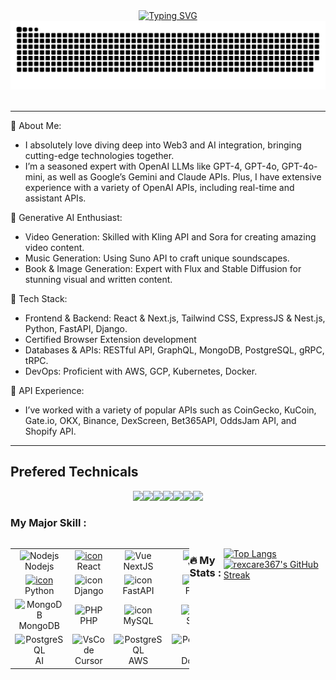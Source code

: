 <div align="center">
<a href="https://git.io/typing-svg"><img src="https://readme-typing-svg.demolab.com?font=Comic+Sans+MS&size=30&pause=1000&center=true&width=520&lines=I+am+a+AI+Full+Stack+Developer;Over+6+years+of+Experience" alt="Typing SVG" /></a>
</div>
<picture>
  <source media="(prefers-color-scheme: dark)" srcset="https://raw.githubusercontent.com/platane/platane/output/github-contribution-grid-snake-dark.svg">
  <source media="(prefers-color-scheme: light)" srcset="https://raw.githubusercontent.com/platane/platane/output/github-contribution-grid-snake.svg">
  <img alt="github contribution grid snake animation" src="https://raw.githubusercontent.com/platane/platane/output/github-contribution-grid-snake.svg">
</picture>
<div align="center">
  <img src="https://komarev.com/ghpvc/?username=rexcare367&style=flat-square&color=blue" alt=""/>
</div>

---

👀 About Me:

- I absolutely love diving deep into Web3 and AI integration, bringing cutting-edge technologies together.
- I’m a seasoned expert with OpenAI LLMs like GPT-4, GPT-4o, GPT-4o-mini, as well as Google’s Gemini and Claude APIs. Plus, I have extensive experience with a variety of OpenAI APIs, including real-time and assistant APIs.

🍄 Generative AI Enthusiast:

- Video Generation: Skilled with Kling API and Sora for creating amazing video content.
- Music Generation: Using Suno API to craft unique soundscapes.
- Book & Image Generation: Expert with Flux and Stable Diffusion for stunning visual and written content.

🌱 Tech Stack:

- Frontend & Backend: React & Next.js, Tailwind CSS, ExpressJS & Nest.js, Python, FastAPI, Django.
- Certified Browser Extension development
- Databases & APIs: RESTful API, GraphQL, MongoDB, PostgreSQL, gRPC, tRPC.
- DevOps: Proficient with AWS, GCP, Kubernetes, Docker.

🌟 API Experience:

- I’ve worked with a variety of popular APIs such as CoinGecko, KuCoin, Gate.io, OKX, Binance, DexScreen, Bet365API, OddsJam API, and Shopify API.

---

## Prefered Technicals

<p align="center">
  <img src="https://media3.giphy.com/media/ln7z2eWriiQAllfVcn/200w.webp" width="100"><img src="https://i.giphy.com/media/LMt9638dO8dftAjtco/200.webp" width="100"><img src="https://i.giphy.com/media/eNAsjO55tPbgaor7ma/200w.webp" width="100"><img src="https://i.giphy.com/media/VgGthkhUvGgOit7Y9i/200.webp" width="100"><img src="https://media3.giphy.com/media/kdFc8fubgS31b8DsVu/giphy.webp" width="100"><img src="https://i.giphy.com/media/KzJkzjggfGN5Py6nkT/200.webp" width="100"><img src="https://i.giphy.com/media/IdyAQJVN2kVPNUrojM/200.webp" width="100">
</p>

### My Major Skill :

  <div style="display: flex; align-items: flex-start; align: center">
<table align="center">
  <tr>
        <td align="center" width="96">
        <img src="https://skillicons.dev/icons?i=nodejs" width="48" height="48" alt="Nodejs" />
      <br>Nodejs
      </td>
    <td align="center" width="96">
        <a href="https://drive.google.com/file/d/1p2Y4xDEixiKGIndXhAvXaa1zQothjKoI/view?usp=sharing" ><img src="https://techstack-generator.vercel.app/react-icon.svg" alt="icon" width="65" height="65" /></a>
      <br>React
    </td>
     <td align="center" width="96">
        <img src="https://skillicons.dev/icons?i=nextjs" width="48" height="48" alt="Vue" />
      <br>NextJS
    </td>
              <td align="center" width="96">
        <img src="https://skillicons.dev/icons?i=nestjs" width="48" height="48" alt="Vue" />
      <br>Vue
    </td>
              <td align="center" width="96">
        <img src="https://skillicons.dev/icons?i=angular" width="48" height="48" alt="Vue" />
      <br>Angular
    </td>
    </td>
              <td align="center" width="96">
        <img src="https://skillicons.dev/icons?i=svelte" width="48" height="48" alt="Vue" />
      <br>Svelte
    </td>
    <td align="center" width="96">
        <img src="https://techstack-generator.vercel.app/js-icon.svg" alt="icon" width="65" height="65" />
      <br>JavaScript
    </td>
    <td align="center" width="96">
        <img src="https://techstack-generator.vercel.app/ts-icon.svg" alt="icon" width="65" height="65" />
      <br>TypeScript
    </td>
  </tr>
  <tr>
    <td align="center" width="96">
      <a href="#macropower-tech">
        <img src="https://techstack-generator.vercel.app/python-icon.svg" alt="icon" width="65" height="65" />
      </a>
      <br>Python
    </td>
  <td align="center" width="96">
        <img src="https://techstack-generator.vercel.app/django-icon.svg" alt="icon" width="65" height="65" />
      <br>Django
       </td>
        <td align="center" width="96">
        <img src="https://skillicons.dev/icons?i=fastapi" alt="icon" width="65" height="65" />
      <br>FastAPI
       </td>
       <td align="center" width="96">
        <img src="https://skillicons.dev/icons?i=flask" alt="icon" width="65" height="65" />
      <br>Flask
       </td>
    <td align="center" width="96">
        <img src="https://skillicons.dev/icons?i=jquery" width="48" height="48" alt="jQuery" />
      <br>jQuery
    </td>
    <td align="center"  width="96">
        <img src="https://skillicons.dev/icons?i=html" width="48" height="48" alt="HTML5" />
      <br>HTML5
    </td>
    <td align="center" width="96">
        <img src="https://skillicons.dev/icons?i=css" width="48" height="48" alt="css" />
      <br>CSS
    </td>
    <td align="center" width="96">
        <img src="https://skillicons.dev/icons?i=tailwind" width="48" height="48" alt="tailwind" />
      <br>Tailwind
    </td>
  </tr>
 <tr>
      <td align="center" width="96">
        <img src="https://skillicons.dev/icons?i=mongodb" width="48" height="48" alt="MongoDB" />
      <br>MongoDB
    </td>
      </td>
    <td align="center" width="96">
        <img src="https://skillicons.dev/icons?i=php" width="48" height="48" alt="PHP" />
      <br>PHP
    </td>
    <td align="center" width="96">
        <img src="https://techstack-generator.vercel.app/mysql-icon.svg" alt="icon" width="65" height="65" />
      <br>MySQL
    </td>
              <td align="center" width="96">
        <img src="https://skillicons.dev/icons?i=sass" width="48" height="48" alt="Sass" />
      <br>Sass
    </td>
    <td align="center" width="96">
        <img src="https://skillicons.dev/icons?i=postgres" width="48" height="48" alt="PostgreSQL" />
      <br>PostgreSQL
    </td>
    <td align="center" width="96">
        <img src="https://skillicons.dev/icons?i=graphql" width="48" height="48" alt="PostgreSQL" />
      <br>GraphQL
    </td>
     <td align="center" width="96">
        <img src="https://skillicons.dev/icons?i=jest" width="48" height="48" alt="PostgreSQL" />
      <br>Jest
    </td>
     <td align="center" width="96">
        <img src="https://skillicons.dev/icons?i=supabase" width="48" height="48" alt="PostgreSQL" />
      <br>Supabase
    </td>
 </tr>
 <tr>
     <td align="center" width="96">
        <img src="https://skillicons.dev/icons?i=ai" width="48" height="48" alt="PostgreSQL" />
      <br>AI
    </td>
            <td align="center" width="96">
        <img src="https://skillicons.dev/icons?i=vscode" width="48" height="48" alt="VsCode" />
      <br>Cursor
    </td>
    <td align="center" width="96">
        <img src="https://skillicons.dev/icons?i=aws" width="48" height="48" alt="PostgreSQL" />
      <br>AWS
    </td>
    <td align="center" width="96">
        <img src="https://skillicons.dev/icons?i=docker" width="48" height="48" alt="PostgreSQL" />
      <br>Docker
    </td>
    <td align="center" width="96">
        <img src="https://skillicons.dev/icons?i=firebase" width="48" height="48" alt="PostgreSQL" />
      <br>FireBase
    </td>
     <td align="center" width="96">
        <img src="https://skillicons.dev/icons?i=redis" width="48" height="48" alt="PostgreSQL" />
      <br>Redis
    </td>
     <td align="center" width="96">
        <img src="https://skillicons.dev/icons?i=rabbitmq" width="48" height="48" alt="PostgreSQL" />
      <br>RabbitMQ
    </td>
     <td align="center" width="96">
        <img src="https://skillicons.dev/icons?i=kafka" width="48" height="48" alt="PostgreSQL" />
      <br>Kafka
    </td>
    
 </tr>
</table>
<br><br>

---

### :fire: My Stats :

[![Top Langs](https://github-readme-stats.vercel.app/api/top-langs/?username=rexcare367&layout=compact&theme=vision-friendly-dark)](https://github.com/anuraghazra/github-readme-stats)
[![rexcare367's GitHub Streak](http://github-readme-streak-stats.herokuapp.com?user=rexcare367&theme=dark&background=000000)](https://git.io/streak-stats)
